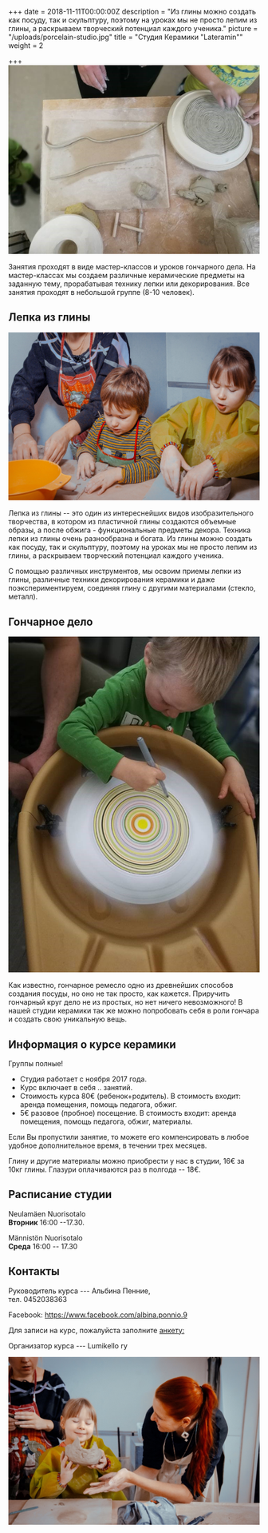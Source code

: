 +++
date = 2018-11-11T00:00:00Z
description = "Из глины можно создать как посуду, так и скульптуру, поэтому на уроках мы не просто лепим из глины, а раскрываем творческий потенциал каждого ученика."
picture = "/uploads/porcelain-studio.jpg"
title = "Студия Керамики \"Lateramin\""
weight = 2

+++
​![](/uploads/porcelain-studio-01.jpg)

Занятия проходят в виде мастер-классов и уроков гончарного дела. На мастер-классах мы создаем различные керамические предметы на заданную тему, прорабатывая технику лепки или декорирования. Все занятия проходят в небольшой группе (8-10 человек).

## Лепка из глины

​![](/uploads/porcelain-studio-02.jpg)

Лепка из глины -- это один из интереснейших видов изобразительного творчества, в котором из пластичной глины создаются объемные образы, а после обжига - функциональные предметы декора. Техника лепки из глины очень разнообразна и богата. Из глины можно создать как посуду, так и скульптуру, поэтому на уроках мы не просто лепим из глины, а раскрываем творческий потенциал каждого ученика.

С помощью различных инструментов, мы освоим приемы лепки из глины, различные техники декорирования керамики и даже поэкспериментируем, соединяя глину с другими материалами (стекло, металл).

## Гончарное дело

​![](/uploads/porcelain-studio-03.jpg)

Как известно, гончарное ремесло одно из древнейших способов создания посуды, но оно не так просто, как кажется. Приручить гончарный круг дело не из простых, но нет ничего невозможного! В нашей студии керамики так же можно попробовать себя в роли гончара и создать свою уникальную вещь.

## Информация о курсе керамики

Группы полные!

* Студия работает с ноября 2017 года.
* Курс включает в себя .. занятий.
* Стоимость курса 80€  (ребенок+родитель). В стоимость входит: аренда помещения, помощь педагога, обжиг.
* 5€ разовое (пробное) посещение. В стоимость входит: аренда помещения, помощь педагога, обжиг, материалы.

Если Вы пропустили занятие, то можете его компенсировать в любое удобное дополнительное время, в течении трех месяцев.

Глину и другие материалы можно приобрести у нас в студии, 16€ за 10кг глины. Глазури оплачиваются раз в полгода -- 18€.

## Расписание студии

Neulamäen Nuorisotalo  
**​Вторник**  16:00 --17.30.

Männistön Nuorisotalo  
**Среда** 16:00 -- 17.30

## Контакты

Руководитель курса --- Альбина Пенние,  
тел. 0452038363

Facebook: https://www.facebook.com/albina.ponnio.9

Для записи на курс, пожалуйста заполните [анкету:](https://forms.gle/xuvpVBuwR9thT1KXA)

Организатор курса --- Lumikello ry

​![](/uploads/porcelain-studio-04.jpg)